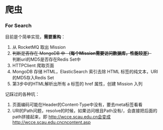 # 爬虫
### For Search

目前是个简单实现，**需要重构**：
1. 从 RocketMQ 取出 Mission  
2. ~~判断是否存在 MongoDB 中 **（每个Mission需要访问数据库，性能较差）**~~  
   判断uri的MD5是否存在Redis Set中
3. HTTPClient 爬取页面
4. MongoDB 存储 HTML，ElasticSearch 索引去除 HTML 标签的纯文本，URI的MD5存入Redis Set
5. 第3步中的HTML解析出所有 a 标签的 href 属性，创建 Mission 入列


记踩过的各种坑：
1. 页面编码可能在Header的Content-Type中没有，要去meta标签看看
2. URI的Path问题，resolve的时候，如果访问根且Path没有/，会直接把后面的path拼接起来，即
http://wcce.scau.edu.cn会变成http://wcce.scau.edu.cncncontent.asp

